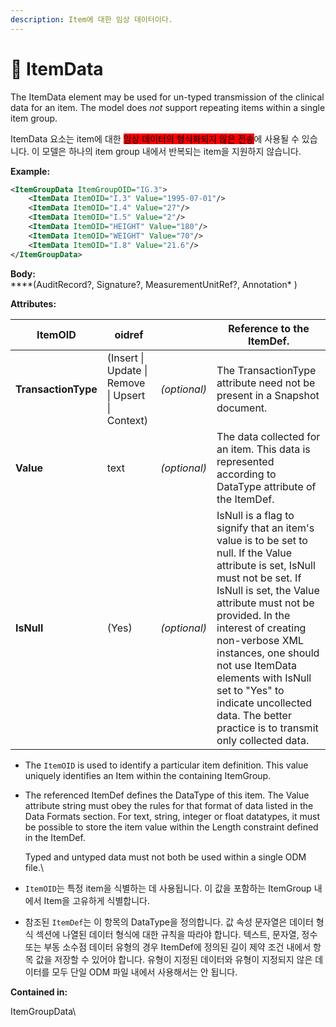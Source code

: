```yaml
---
description: Item에 대한 임상 데이터이다.
---
```


# 📌 ItemData

The ItemData element may be used for un-typed transmission of the clinical data for an item. The model does _not_ support repeating items within a single item group.

ItemData 요소는 item에 대한 <mark style="background-color:red;">임상 데이터의 형식화되지 않은 전송</mark>에 사용될 수 있습니다. 이 모델은 하나의 item group 내에서 반복되는 item을 지원하지 않습니다.



**Example:**

```xml
<ItemGroupData ItemGroupOID="IG.3">
    <ItemData ItemOID="I.3" Value="1995-07-01"/>
    <ItemData ItemOID="I.4" Value="27"/>
    <ItemData ItemOID="I.5" Value="2"/>
    <ItemData ItemOID="HEIGHT" Value="180"/>
    <ItemData ItemOID="WEIGHT" Value="70"/>
    <ItemData ItemOID="I.8" Value="21.6"/>
</ItemGroupData>
```



**Body:**\
****(AuditRecord?, Signature?, MeasurementUnitRef?, Annotation\* )



**Attributes:**

| **ItemOID**         | oidref                                            |              | Reference to the ItemDef.                                                                                                                                                                                                                                                                                                                                                                            |
| ------------------- | ------------------------------------------------- | ------------ | ---------------------------------------------------------------------------------------------------------------------------------------------------------------------------------------------------------------------------------------------------------------------------------------------------------------------------------------------------------------------------------------------------- |
| **TransactionType** | (Insert \| Update \| Remove \| Upsert \| Context) | _(optional)_ | The TransactionType attribute need not be present in a Snapshot document.                                                                                                                                                                                                                                                                                                                            |
| **Value**           | text                                              | _(optional)_ | The data collected for an item. This data is represented according to DataType attribute of the ItemDef.                                                                                                                                                                                                                                                                                             |
| **IsNull**          | (Yes)                                             | _(optional)_ | IsNull is a flag to signify that an item's value is to be set to null. If the Value attribute is set, IsNull must not be set. If IsNull is set, the Value attribute must not be provided. In the interest of creating non-verbose XML instances, one should not use ItemData elements with IsNull set to "Yes" to indicate uncollected data. The better practice is to transmit only collected data. |

* The `ItemOID` is used to identify a particular item definition. This value uniquely identifies an Item within the containing ItemGroup.
*   The referenced ItemDef defines the DataType of this item. The Value attribute string must obey the rules for that format of data listed in the Data Formats section. For text, string, integer or float datatypes, it must be possible to store the item value within the Length constraint defined in the ItemDef.

    Typed and untyped data must not both be used within a single ODM file.\

* `ItemOID`는 특정 item을 식별하는 데 사용됩니다. 이 값을 포함하는 ItemGroup 내에서 Item을 고유하게 식별합니다.&#x20;
* 참조된 `ItemDef`는 이 항목의 DataType을 정의합니다. 값 속성 문자열은 데이터 형식 섹션에 나열된 데이터 형식에 대한 규칙을 따라야 합니다. 텍스트, 문자열, 정수 또는 부동 소수점 데이터 유형의 경우 ItemDef에 정의된 길이 제약 조건 내에서 항목 값을 저장할 수 있어야 합니다. 유형이 지정된 데이터와 유형이 지정되지 않은 데이터를 모두 단일 ODM 파일 내에서 사용해서는 안 됩니다.



**Contained in:**

ItemGroupData\








